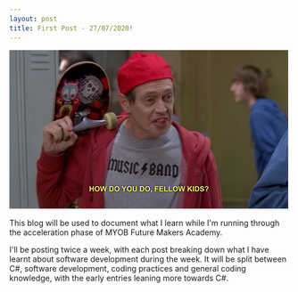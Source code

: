 ```yaml
---
layout: post
title: First Post - 27/07/2020!
---
```


![Hello fellow young people!]( images/how-do-you-do-fellow-kids-jpg.jpg "Hello fellow young people!")


This blog will be used to document what I learn while I'm running through the acceleration phase of MYOB Future Makers Academy.  

I'll be posting twice a week, with each post breaking down what I have learnt about software development during the week.  It will be split between C#, software development, coding practices and general coding knowledge, with the early entries leaning more towards C#.

